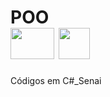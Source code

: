 # POO <div><img src="https://www.dfconectado.com.br/wp-content/uploads/2015/06/windows-8-logo.png" height="50" width="70"> <img src="https://cdn.jsdelivr.net/gh/devicons/devicon/icons/csharp/csharp-plain.svg" height="50" width="50"/>
                                
Códigos em C#_Senai
